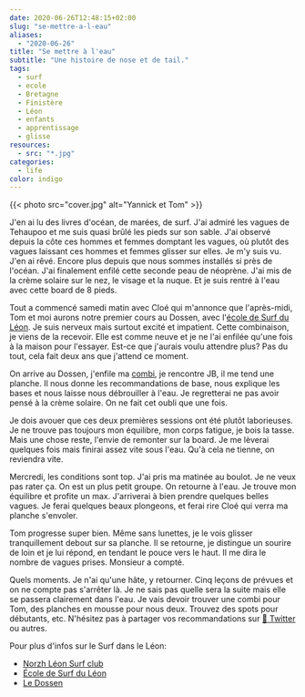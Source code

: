 ```yaml
---
date: 2020-06-26T12:48:15+02:00
slug: "se-mettre-a-l-eau"
aliases:
  - "2020-06-26"
title: "Se mettre à l'eau"
subtitle: "Une histoire de nose et de tail."
tags:
  - surf
  - ecole
  - Bretagne
  - Finistère
  - Léon
  - enfants
  - apprentissage
  - glisse
resources:
  - src: "*.jpg"
categories:
  - life
color: indigo
---
```


{{< photo src="cover.jpg" alt="Yannick et Tom" >}}

J'en ai lu des livres d'océan, de marées, de surf. J'ai admiré les vagues de Tehaupoo et me suis quasi brûlé les pieds sur son sable. J'ai observé depuis la côte ces hommes et femmes domptant les vagues, où plutôt des vagues laissant ces hommes et femmes glisser sur elles. Je m'y suis vu. J'en ai rêvé. Encore plus depuis que nous sommes installés si près de l'océan. J'ai finalement enfilé cette seconde peau de néoprène. J'ai mis de la crème solaire sur le nez, le visage et la nuque. Et je suis rentré à l'eau avec cette board de 8 pieds.

Tout a commencé samedi matin avec Cloé qui m'annonce que l'après-midi, Tom et moi aurons notre premier cours au Dossen, avec l'[école de Surf du Léon](https://ecole-surf-leon.com). Je suis nerveux mais surtout excité et impatient. Cette combinaison, je viens de la recevoir. Elle est comme neuve et je ne l'ai enfilée qu'une fois à la maison pour l'essayer. Est-ce que j'aurais voulu attendre plus? Pas du tout, cela fait deux ans que j'attend ce moment.

On arrive au Dossen, j'enfile ma [combi](https://srface.com), je rencontre JB, il me tend une planche. Il nous donne les recommandations de base, nous explique les bases et nous laisse nous débrouiller à l'eau. Je regretterai ne pas avoir pensé à la crème solaire. On ne fait cet oubli que une fois.

Je dois avouer que ces deux premières sessions ont été plutôt laborieuses. Je ne trouve pas toujours mon équilibre, mon corps fatigue, je bois la tasse. Mais une chose reste, l'envie de remonter sur la board. Je me lèverai quelques fois mais finirai assez vite sous l'eau. Qu'à cela ne tienne, on reviendra vite.

Mercredi, les conditions sont top. J'ai pris ma matinée au boulot. Je ne veux pas rater ça. On est un plus petit groupe. On retourne à l'eau. Je trouve mon équilibre et profite un max. J'arriverai à bien prendre quelques belles vagues. Je ferai quelques beaux plongeons, et ferai rire Cloé qui verra ma planche s'envoler.

Tom progresse super bien. Même sans lunettes, je le vois glisser tranquillement debout sur sa planche. Il se retourne, je distingue un sourire de loin et je lui répond, en tendant le pouce vers le haut. Il me dira le nombre de vagues prises. Monsieur a compté.

Quels moments. Je n'ai qu'une hâte, y retourner. Cinq leçons de prévues et on ne compte pas s'arrêter là. Je ne sais pas quelle sera la suite mais elle se passera clairement dans l'eau. Je vais devoir trouver une combi pour Tom, des planches en mousse pour nous deux. Trouvez des spots pour débutants, etc. N'hésitez pas à partager vos recommandations sur [🐥 Twitter](https://twitter.com/bonjouryannick) ou autres.

Pour plus d'infos sur le Surf dans le Léon:
- [Norzh Léon Surf club](http://norzhleonsurf.fr)
- [École de Surf du Léon](https://ecole-surf-leon.com)
- [Le Dossen](http://le-dossen.com)
